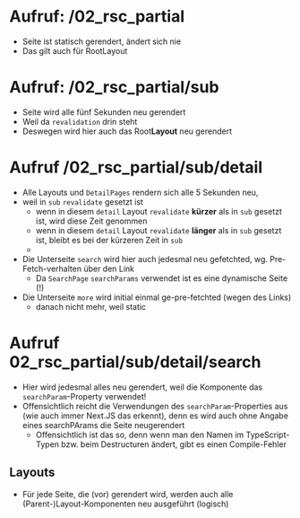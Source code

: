 # Aufruf: /02_rsc_partial

* Seite ist statisch gerendert, ändert sich nie
* Das gilt auch für RootLayout

# Aufruf: /02_rsc_partial/sub

* Seite wird alle fünf Sekunden neu gerendert
* Weil da `revalidation` drin steht
* Deswegen wird hier auch das Root**Layout** neu gerendert 


# Aufruf /02_rsc_partial/sub/detail

* Alle Layouts und `DetailPages` rendern sich alle 5 Sekunden neu,
* weil in `sub` `revalidate` gesetzt ist
  * wenn in diesem `detail` Layout `revalidate` **kürzer** als in `sub` gesetzt ist, wird diese Zeit genommen
  * wenn in diesem `detail` Layout `revalidate` **länger** als in `sub` gesetzt ist, bleibt es bei der kürzeren Zeit in  `sub`
  *
* Die Unterseite `search` wird hier auch jedesmal neu gefetchted, wg. Pre-Fetch-verhalten über den Link
  * Da `SearchPage` `searchParams` verwendet ist es eine dynamische Seite (!)
* Die Unterseite `more` wird initial einmal ge-pre-fetchted  (wegen des Links)
  * danach nicht mehr, weil static 

# Aufruf 02_rsc_partial/sub/detail/search

* Hier wird jedesmal alles neu gerendert, weil die Komponente das `searchParam`-Property verwendet!
 * Offensichtlich reicht die Verwendungen des `searchParam`-Properties aus (wie auch immer Next.JS das erkennt), denn es wird auch ohne Angabe eines searchPArams die Seite neugerendert
   * Offensichtlich ist das so, denn wenn man den Namen im TypeScript-Typen bzw. beim Destructuren ändert, gibt es einen Compile-Fehler

## Layouts

* Für jede Seite, die (vor) gerendert wird, werden auch alle (Parent-)Layout-Komponenten neu ausgeführt (logisch) 
